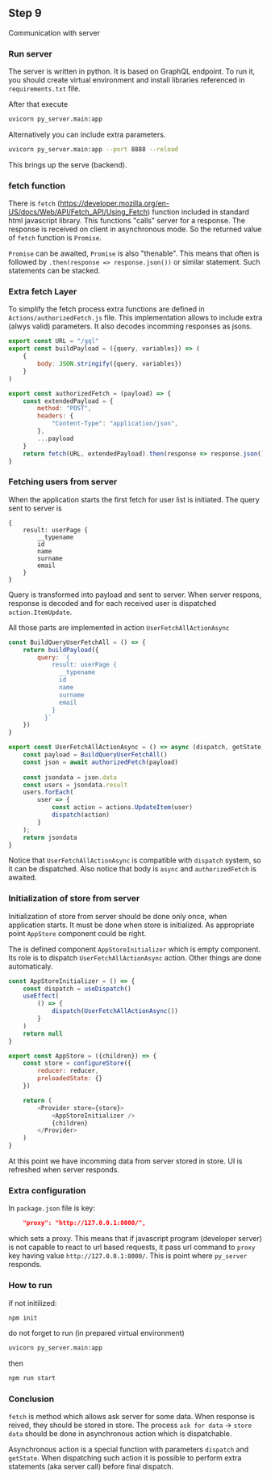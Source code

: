 ## Step 9

Communication with server

### Run server

The server is written in python. 
It is based on GraphQL endpoint.
To run it, you should create virtual environment and install libraries referenced in `requirements.txt` file.

After that execute
```bash
uvicorn py_server.main:app
```

Alternatively you can include extra parameters.
```bash
uvicorn py_server.main:app --port 8888 --reload
```

This brings up the serve (backend).

### fetch function

There is `fetch` (https://developer.mozilla.org/en-US/docs/Web/API/Fetch_API/Using_Fetch) function included in standard html javascript library.
This functions "calls" server for a response.
The response is received on client in asynchronous mode.
So the returned value of `fetch` function is `Promise`.

`Promise` can be awaited, `Promise` is also "thenable".
This means that often is followed by `.then(response => response.json())` or similar statement. 
Such statements can be stacked.


### Extra fetch Layer

To simplify the fetch process extra functions are defined in `Actions/authorizedFetch.js` file.
This implementation allows to include extra (alwys valid) parameters.
It also decodes incomming responses as jsons.

```js
export const URL = "/gql"
export const buildPayload = ({query, variables}) => (
    {
        body: JSON.stringify({query, variables})
    }
)

export const authorizedFetch = (payload) => {
    const extendedPayload = {
        method: "POST",
        headers: {
            "Content-Type": "application/json",
        },
        ...payload
    }
    return fetch(URL, extendedPayload).then(response => response.json())
}
```

### Fetching users from server

When the application starts the first fetch for user list is initiated.
The query sent to server is
```gql
{
    result: userPage {
        __typename
        id
        name
        surname
        email
    }
}
```

Query is transformed into payload and sent to server.
When server respons, response is decoded and for each received user is dispatched `action.ItemUpdate`.

All those parts are implemented in action `UserFetchAllActionAsync`
```js
const BuildQueryUserFetchAll = () => {
    return buildPayload({
        query: `{
            result: userPage {
              __typename
              id
              name
              surname
              email
            }
          }`
    })
}

export const UserFetchAllActionAsync = () => async (dispatch, getState) => {
    const payload = BuildQueryUserFetchAll()
    const json = await authorizedFetch(payload)
    
    const jsondata = json.data
    const users = jsondata.result
    users.forEach(
        user => {
            const action = actions.UpdateItem(user)
            dispatch(action)
        }
    );
    return jsondata
}
```
Notice that `UserFetchAllActionAsync` is compatible with `dispatch` system, so it can be dispatched.
Also notice that body is `async` and `authorizedFetch` is awaited.

### Initialization of store from server

Initialization of store from server should be done only once, when application starts.
It must be done when store is initialized.
As appropriate point `AppStore` component could be right.

The is defined component `AppStoreInitializer` which is empty component.
Its role is to dispatch `UserFetchAllActionAsync` action.
Other things are done automaticaly.

```js
const AppStoreInitializer = () => {
    const dispatch = useDispatch()
    useEffect(
        () => {
            dispatch(UserFetchAllActionAsync())
        }
    )
    return null
}

export const AppStore = ({children}) => {
    const store = configureStore({ 
        reducer: reducer, 
        preloadedState: {}
    })

    return (
        <Provider store={store}>
            <AppStoreInitializer />
            {children}
        </Provider>
    )
}
```

At this point we have incomming data from server stored in store.
UI is refreshed when server responds.

### Extra configuration

In `package.json` file is key:
```json
    "proxy": "http://127.0.0.1:8000/",
```
which sets a proxy. 
This means that if javascript program (developer server) is not capable to react to url based requests, it pass url command to `proxy` key having value `http://127.0.0.1:8000/`.
This is point where `py_server` responds.

### How to run
if not initilized:
```bash
npm init
```

do not forget to run (in prepared virtual environment)
```bash
uvicorn py_server.main:app
```

then 

```bash
npm run start
```

### Conclusion

`fetch` is method which allows ask server for some data.
When response is reived, they should be stored in store.
The process `ask for data` -> `store data` should be done in asynchronous action which is dispatchable.

Asynchronous action is a special function with parameters `dispatch` and `getState`. 
When dispatching such action it is possible to perform extra statements (aka server call) before final dispatch.
